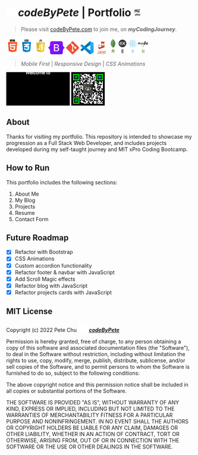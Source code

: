 # <img src='./pics/about/giphyPharma2Code.gif' alt='codeByPete logo' width='25'> ***codeByPete*** | Portfolio <img src='./pics/about/mitxPro_logoStacked.jpg' alt='MIT xPro logo' width='20'>

>Please visit [codeByPete.com](https://www.codebypete.com) to join me, on ***myCodingJourney***.  

<img src='./pics/about/html5_logo.gif' alt='HTML5 logo' height='45'> <img src='./pics/about/css3_logo.gif' alt='CSS3 logo' height='45'> <img src='./pics/about/javascript_logo.gif' alt='JavaScript logo' height='45'> <img src='./pics/about/bootstrap-logo.svg' alt='Bootstrap logo' height='35'> <img src='./pics/about/gitLogoOrangeRed.png' alt='VS Code logo' height='35'> <img src='./pics/about/vsCodeLogo.png' alt='VS Code logo' height='35'> <img src='./pics/about/jest_logo.gif' alt='Jest Logo' height='35'> <img src='./pics/about/mernStackTrans.png' alt='VS Code logo' height='45'> 

>*Mobile First* | *Responsive Design* | *CSS Animations*

<img src='./pics/projects/giphycBP.gif' alt='VS Code logo' height='90'> <img src='./pics/about/qrByPete_dark.png' alt='VS Code logo' height='90'> 

## About
Thanks for visiting my portfolio. This repository is intended to showcase my progression as a Full Stack Web Developer, and includes projects developed during my self-taught journey and MIT xPro Coding Bootcamp.

## How to Run

This portfolio includes the following sections:
1. About Me
2. My Blog
3. Projects
4. Resume
5. Contact Form

## Future Roadmap
- [x] Refactor with Bootstrap
- [x] CSS Animations
- [x] Custom accordion functionality
- [x] Refactor footer & navbar with JavaScript
- [x] Add Scroll Magic effects
- [x] Refactor blog with JavaScript
- [x] Refactor projects cards with JavaScript

## MIT License

Copyright (c) 2022 Pete Chu <img src='./pics/about/giphyPharma2Code.gif' alt='codeByPete logo' width='25'> ***[codeByPete](https://www.codebypete.com)***

Permission is hereby granted, free of charge, to any person obtaining a copy of this software and associated documentation files (the "Software"), to deal in the Software without restriction, including without limitation the rights to use, copy, modify, merge, publish, distribute, sublicense, and/or sell copies of the Software, and to permit persons to whom the Software is furnished to do so, subject to the following conditions:

The above copyright notice and this permission notice shall be included in all copies or substantial portions of the Software.

THE SOFTWARE IS PROVIDED "AS IS", WITHOUT WARRANTY OF ANY KIND, EXPRESS OR IMPLIED, INCLUDING BUT NOT LIMITED TO THE WARRANTIES OF MERCHANTABILITY FITNESS FOR A PARTICULAR PURPOSE AND NONINFRINGEMENT. IN NO EVENT SHALL THE AUTHORS OR COPYRIGHT HOLDERS BE LIABLE FOR ANY CLAIM, DAMAGES OR OTHER LIABILITY, WHETHER IN AN ACTION OF CONTRACT, TORT OR OTHERWISE, ARISING FROM, OUT OF OR IN CONNECTION WITH THE SOFTWARE OR THE USE OR OTHER DEALINGS IN THE SOFTWARE.
